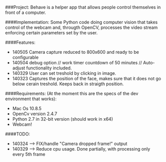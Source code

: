 ###Project:
Behave is a helper app that allows people control themselves in front of a computer.

####Implementation:
Some Python code doing computer vision that takes control of the webcam and, througth OpenCV, processes the video stream enforcing certain parameters set by the user.

####Features:
- 140505 Camera capture reduced to 800x600 and ready to be configurable
- 140504 debug option // work timer countdown of 50 minutes // Auto-adjust functionality included.
- 140329 User can set treshold by clicking in image.
- 140323 Captures the position of the face, makes sure that it does not go below cerain treshold. Keeps back in straigth position.

####Requirements:
(At the moment this are the specs of the dev environment that works):
- Mac Os 10.8.5
- OpenCv version 2.4.7
- Python 2.7 in 32-bit version (should work in x64)
- Webcam!

####TODO:
- 140324 --> FIX/handle "Camera dropped frame!" output
- 140329 --> Reduce cpu usage. Done partially, with processing only every 5th frame
